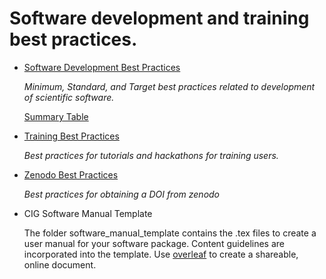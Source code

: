 # Software development and training best practices.

* [Software Development Best Practices](SoftwareDevelopmentBestPractices.md)

  *Minimum, Standard, and Target best practices related to development of scientific software.*

  [Summary Table](SoftwareDevelopmentBestPracticesTable.md)

* [Training Best Practices](TrainingBestPractices.md)

  *Best practices for tutorials and hackathons for training users.*

* [Zenodo Best Practices](ZenodoBestPractices.md)

  *Best practices for obtaining a DOI from zenodo*

* CIG Software Manual Template

  The folder software_manual_template contains the .tex files to create a user manual for your software package.
  Content guidelines are incorporated into the template.
  Use [overleaf](www.overleaf.com) to create a shareable, online document.
